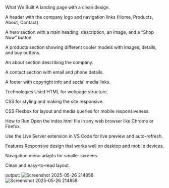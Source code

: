 What We Built
A landing page with a clean design.

A header with the company logo and navigation links (Home, Products, About, Contact).

A hero section with a main heading, description, an image, and a “Shop Now” button.

A products section showing different cooler models with images, details, and buy buttons.

An about section describing the company.

A contact section with email and phone details.

A footer with copyright info and social media links.

Technologies Used
HTML for webpage structure.

CSS for styling and making the site responsive.

CSS Flexbox for layout and media queries for mobile responsiveness.

How to Run
Open the index.html file in any web browser like Chrome or Firefox.

Use the Live Server extension in VS Code for live preview and auto-refresh.

Features
Responsive design that works well on desktop and mobile devices.

Navigation menu adapts for smaller screens.

Clean and easy-to-read layout.

output:
![Screenshot 2025-05-26 214858](https://github.com/user-attachments/assets/ccc9444c-6a39-43a1-9d55-ea76caf8868b)
![Screenshot 2025-05-26 214858](https://github.com/user-attachments/assets/18f501ef-6462-43fe-980f-2346ac9c8740)
